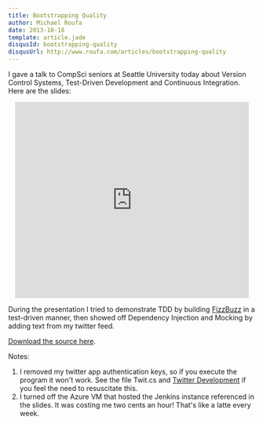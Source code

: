 ```yaml
---
title: Bootstrapping Quality
author: Michael Roufa
date: 2013-10-18
template: article.jade
disqusId: bootstrapping-quality
disqusUrl: http://www.roufa.com/articles/bootstrapping-quality
---
```


I gave a talk to CompSci seniors at Seattle University today about Version Control Systems, Test-Driven Development and Continuous Integration. Here are the slides:

<div style="text-align:center">
<iframe src="http://www.slideshare.net/slideshow/embed_code/27346279" width="476" height="400" frameborder="0" marginwidth="0" marginheight="0" scrolling="no"></iframe>
</div>

During the presentation I tried to demonstrate TDD by building [FizzBuzz](http://www.codinghorror.com/blog/2007/02/why-cant-programmers-program.html) in a test-driven manner, then showed off Dependency Injection and Mocking by adding text from my twitter feed. 

[Download the source here](FizzBuzzInc.zip).

Notes: 

1. I removed my twitter app authentication keys, so if you execute the program it won't work. See the file Twit.cs and [Twitter Development](https://dev.twitter.com/docs) if you feel the need to resuscitate this.
2. I turned off the Azure VM that hosted the Jenkins instance referenced in the slides. It was costing me two cents an hour! That's like a latte every week.
